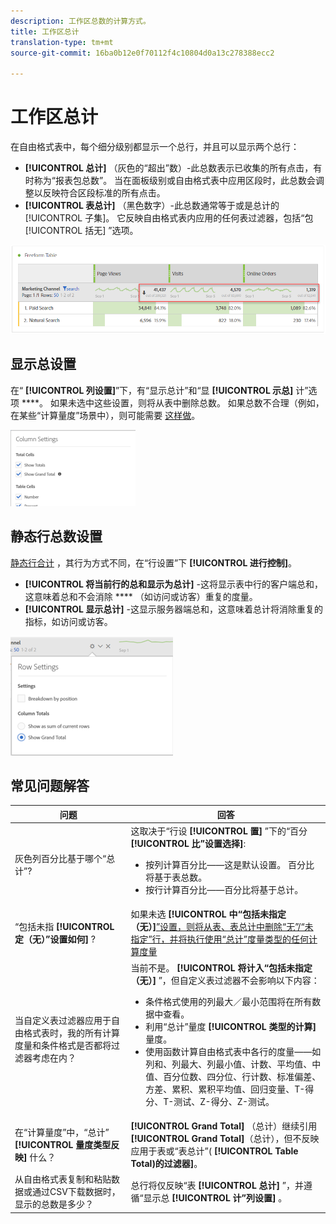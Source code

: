 ```yaml
---
description: 工作区总数的计算方式。
title: 工作区总计
translation-type: tm+mt
source-git-commit: 16ba0b12e0f70112f4c10804d0a13c278388ecc2

---
```



# 工作区总计

在自由格式表中，每个细分级别都显示一个总行，并且可以显示两个总行：

* **[!UICONTROL 总计]** （灰色的“超出”数）-此总数表示已收集的所有点击，有时称为“报表包总数”。 当在面板级别或自由格式表中应用区段时，此总数会调整以反映符合区段标准的所有点击。
* **[!UICONTROL 表总计]** （黑色数字）-此总数通常等于或是总计的 [!UICONTROL 子集]。 它反映自由格式表内应用的任何表过滤器，包括“包 [!UICONTROL 括无] ”选项。

![](assets/total-row.png)

## 显示总设置

在“ **[!UICONTROL 列设置]**”下，有“显示总计”和“显 **[!UICONTROL 示总]** 计”选项 ****。 如果未选中这些设置，则将从表中删除总数。 如果总数不合理（例如，在某些“计算量度”场景中），则可能需要 [这样做](https://docs.adobe.com/content/help/en/analytics/components/calculated-metrics/calcmetrics-reference/cm-totals.html)。

![](assets/column-settings-total.png)

## 静态行总数设置

[静态行合计](https://docs.adobe.com/content/help/en/analytics/analyze/analysis-workspace/build-workspace-project/column-row-settings/manual-vs-dynamic-rows.html) ，其行为方式不同，在“行设置”下 **[!UICONTROL 进行控制]**。

* **[!UICONTROL 将当前行的总和显示为总计]** -这将显示表中行的客户端总和，这意味着总和不会消除 **** （如访问或访客）重复的度量。
* **[!UICONTROL 显示总计]** -这显示服务器端总和，这意味着总计将消除重复的指标，如访问或访客。

![](assets/static-rows.png)

## 常见问题解答

| 问题 | 回答 |
|---|---|
| 灰色列百分比基于哪个“总计”? | 这取决于“行设 **[!UICONTROL 置]** ”下的“百分 **[!UICONTROL 比”设置选择]**:<ul><li>按列计算百分比——这是默认设置。 百分比将基于表总数。</li><li>按行计算百分比——百分比将基于总计。</li></ul> |
| “包括未指 **[!UICONTROL 定（无）”设置如何]** ? | 如果未选 **[!UICONTROL 中“包括未指定（无）]**[”设置，则将从表、表总计中删除“无”/“未指定”行，并将执行使用“总计”度量类型的任何计算度量](https://docs.adobe.com/content/help/en/analytics/components/calculated-metrics/calcmetric-workflow/m-metric-type-alloc.html) |
| 当自定义表过滤器应用于自由格式表时，我的所有计算度量和条件格式是否都将过滤器考虑在内？ | 当前不是。 **[!UICONTROL 将计入“包括未指定（无）]** ”，但自定义表过滤器不会影响以下内容：<ul><li>条件格式使用的列最大／最小范围将在所有数据中查看。</li><li>利用“总计”量度 **[!UICONTROL 类型的计算]** 量度。</li><li>使用函数计算自由格式表中各行的度量——如列和、列最大、列最小值、计数、平均值、中值、百分位数、四分位、行计数、标准偏差、方差、累积、累积平均值、回归变量、T-得分、T-测试、Z-得分、Z-测试。</li></ul> |
| 在“计算量度”中，“总计” **[!UICONTROL 量度类型反映]** 什么？ | **[!UICONTROL Grand Total]** （总计）继续引用 **[!UICONTROL Grand Total]**（总计），但不反映应用于表或“表总计”( **[!UICONTROL Table Total)的过滤器]**。 |
| 从自由格式表复制和粘贴数据或通过CSV下载数据时，显示的总数是多少？ | 总行将仅反映“表 **[!UICONTROL 总计]** ”，并遵循“显示总 **[!UICONTROL 计”列设置]** 。 |

